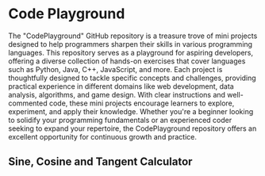 # Code Playground
The "CodePlayground" GitHub repository is a treasure trove of mini projects designed to help programmers sharpen their skills in various programming languages. This repository serves as a playground for aspiring developers, offering a diverse collection of hands-on exercises that cover languages such as Python, Java, C++, JavaScript, and more. Each project is thoughtfully designed to tackle specific concepts and challenges, providing practical experience in different domains like web development, data analysis, algorithms, and game design. With clear instructions and well-commented code, these mini projects encourage learners to explore, experiment, and apply their knowledge. Whether you're a beginner looking to solidify your programming fundamentals or an experienced coder seeking to expand your repertoire, the CodePlayground repository offers an excellent opportunity for continuous growth and practice.
## Sine, Cosine and Tangent Calculator
